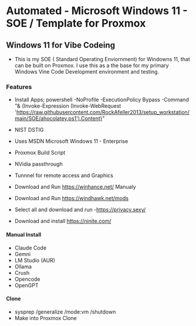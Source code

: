# Automated - Microsoft Windows 11 - SOE / Template for Proxmox

## Windows 11 for Vibe Codeing

- This is my SOE ( Standard Operating Enviornment) for Windowns 11, that can be built on Proxmox. I use this as a the base for my primary Windows Vine Code Development environment and testing.


### Features 

- Install Apps; powershell -NoProfile -ExecutionPolicy Bypass -Command "& {Invoke-Expression (Invoke-WebRequest 'https://raw.githubusercontent.com/RockAfeller2013/setup_workstation/main/SOE/ahocolatey.ps1').Content}"
- NIST DSTIG
- Uses MSDN Microsoft Windows 11 - Enterprise
- Proxmox Build Script
- NVidia passthrough
- Tunnnel for remote access and Graphics

- Download and Run https://winhance.net/ Manualy 
- Download and Run https://windhawk.net/mods
- Select all and download and run -https://privacy.sexy/
- Download and install https://ninite.com/

#### Manual Install
- Claude Code
- Gemni
- LM Studio (AUR)
- Ollama
- Crush
- Opencode
- OpenGPT
#### Clone
- sysprep /generalize /mode:vm /shutdown
- Make into Proxmox Clone

